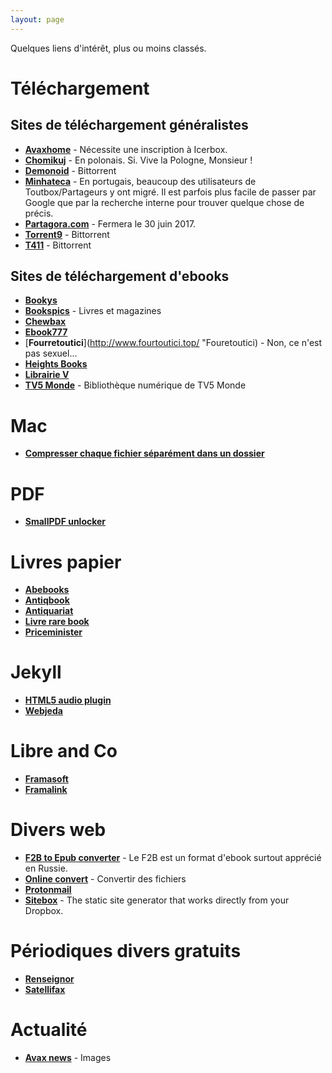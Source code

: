 ```yaml
---
layout: page
---
```


Quelques liens d'intérêt, plus ou moins classés.

# Téléchargement

## Sites de téléchargement généralistes

* [**Avaxhome**](https://avxhm.se "Avaxhome") - Nécessite une inscription à Icerbox.
* [**Chomikuj**](http://chomikuj.pl "Chomikuj") - En polonais. Si. Vive la Pologne, Monsieur !
* [**Demonoid**](https://www.demonoid.pw "Demonoid") - Bittorrent
* [**Minhateca**](http://minhateca.com.br "Minhateca") - En portugais, beaucoup des utilisateurs de Toutbox/Partageurs y ont migré. Il est parfois plus facile de passer par Google que par la recherche interne pour trouver quelque chose de précis.
* [**Partagora.com**](https://partagora.com "Partagora") - Fermera le 30 juin 2017.
* [**Torrent9**](http://www.torrent9.top/ "Torrent9") - Bittorrent
* [**T411**](https://www.t411.al "T411") - Bittorrent


## Sites de téléchargement d'ebooks

* [**Bookys**](http://bookys.me "Bookys")
* [**Bookspics**](https://bookspics.com "Bookspics") - Livres et magazines
* [**Chewbax**](http://chewbax.free.fr/bibliotheque/_catalog/e2453ad0/e2453ad0_authors.html "Chewbax")
* [**Ebook777**](http://www.ebook777.com"Ebook777")
* [**Fourretoutici**](http://www.fourtoutici.top/ "Fouretoutici) - Non, ce n'est pas sexuel…
* [**Heights Books**](http://heights-book.blogspot.fr/p/accueil.html "Heights Books")
* [**Librairie V**](http://librairie-v.co "Librairie V")
* [**TV5 Monde**](http://bibliothequenumerique.tv5monde.com/ "TV5") - Bibliothèque numérique de TV5 Monde

# Mac

* [**Compresser chaque fichier séparément dans un dossier**](http://osxdaily.com/2010/10/04/compress-all-files-in-a-directory/ "OSXdaily")

# PDF

* [**SmallPDF unlocker**](https://smallpdf.com/fr/unlock-pdf "Déverouiller des PDF en ligne")

# Livres papier

* [**Abebooks**](https://www.abebooks.fr/ "Abebooks")
* [**Antiqbook**](http://www.antiqbook.com/ "Antiqbook")
* [**Antiquariat**](https://www.antiquariat.de/index.jsp;jsessionid=E3E690DF9F4E6A889222E63007C3EFC3?i=loc_fr "Antiquariat en français")
* [**Livre rare book**](https://www.livre-rare-book.com/V4 "Livre rare book")
* [**Priceminister**](http://www.priceminister.com/nav/Livres#xtatc=PUB-[fonc]-[Header]-[Livres]-[ToutUnivers]-[]-[]-[] "Priceminister")

# Jekyll

* [**HTML5 audio plugin**](https://github.com/ttscoff/JekyllPlugins/blob/master/HTML5Audio/audio_tag.rb "Github")
* [**Webjeda**](https://blog.webjeda.com "Webjeda")

# Libre and Co

* [**Framasoft**](https://framasoft.org "La route est longue mais la voie est libre…")
* [**Framalink**](https://frama.link "Raccourcisseur de liens")

# Divers web

* [**F2B to Epub converter**](http://fb2epub.com/en/ "F2B2ePub") - Le F2B est un format d'ebook surtout apprécié en Russie.
* [**Online convert**](http://www.online-convert.com/fr/ "Online convert") - Convertir des fichiers
* [**Protonmail**](https://protonmail.com/fr/ "Protonmail")
* [**Sitebox**](https://www.sitebox.io "Sitebox") - The static site generator that works directly from your Dropbox.

# Périodiques divers gratuits

* [**Renseignor**](http://www.cf2r.org/fr/renseignor-bulletin-hebdomadaire-ecoutes.php "Renseignor")
* [**Satellifax**](http://www.satellifax.com/lettre/gratuit "Satellifax")

# Actualité

* [**Avax news**](http://avax.news "Avax News") - Images


